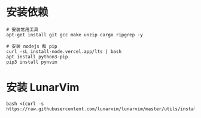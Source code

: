 # 安装依赖  
```shell
# 安装常用工具
apt-get install git gcc make unzip cargo ripgrep -y

# 安装 nodejs 和 pip
curl -sL install-node.vercel.app/lts | bash
apt install python3-pip
pip3 install pynvim
```

# 安装 LunarVim  
```shell
bash <(curl -s https://raw.githubusercontent.com/lunarvim/lunarvim/master/utils/installer/install.sh)
```
